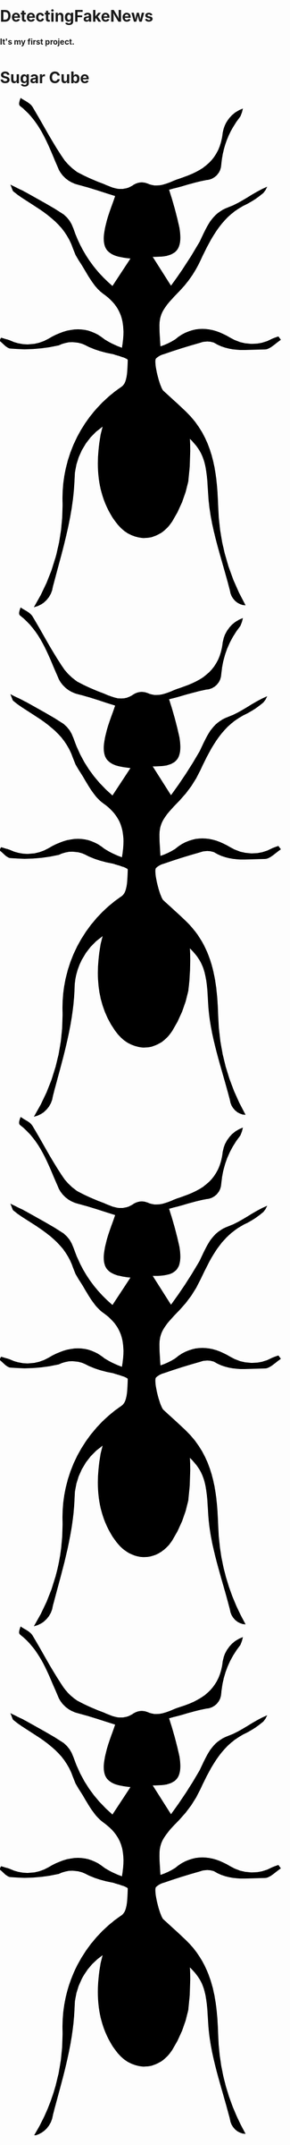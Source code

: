 # DetectingFakeNews
<h4>It's my first project.</h4>

<div class="main-body">
        <div class="container">
            <div class="wrapper">
                <div class="cube">
                  <h1>Sugar Cube</h1>
                  <svg id="ant1" class="ants" xmlns="http://www.w3.org/2000/svg" viewBox="0 0 29.39 53.12"><title>ant</title><path d="M539.22,398.8a20.17,20.17,0,0,0,3-10.91,14,14,0,0,1,6.22-12.12c.58-.41.56-1.79.6-2.74,0-.18-1-.44-1.53-.61a10.21,10.21,0,0,1-2.52-.74,3.21,3.21,0,0,0-3.17-.18,16.22,16.22,0,0,1-5,.34c-.4,0-.8-.54-1.2-.83l.17-.32c.3.09.6.16.89.27a4.36,4.36,0,0,0,4.08-.16c1.9-1.12,3.92-1.5,5.88.08a8.9,8.9,0,0,0,1.79.86c.43-2.45.07-4.19-1.94-5.61-1.13-.8-1.77-2.3-2.59-3.51a4.82,4.82,0,0,1-.58-1.2c-.89-2.69-3.22-3.93-5.38-5.33a8.47,8.47,0,0,1-.86-.64c-.09-.07-.11-.23-.32-.71.74.37,1.22.58,1.67.83,1.32.74,2.66,1.45,3.92,2.28a3.13,3.13,0,0,1,1,1.45,13.54,13.54,0,0,0,4.09,6l1.88-2.86c-2.65-.24-3.22-1.08-2.51-3.8.22-.86.56-1.68.91-2.71-1.3-.4-2.55-.85-3.83-1.17a3,3,0,0,1-2.21-1.94c-1-2.31-1.82-4.69-3.92-6.3-.13-.1-.11-.38.08-.83.42.31,1,.52,1.24.94,1,1.66,1.92,3.41,3,5.06a5.58,5.58,0,0,0,1.66,1.73,19.86,19.86,0,0,0,2.81,1.25c1,.44,2,.88,3.13.07a1.68,1.68,0,0,1,1.42-.13c1.29.57,2.27-.17,3.4-.52,2.45-.75,4.18-2,4.47-4.76a3.2,3.2,0,0,1,2.11-2.53,3.33,3.33,0,0,1-.26.82,9.36,9.36,0,0,0-2,5,1.67,1.67,0,0,1-1.59,1.65c-1.33.26-2.62.7-3.87,1a38.19,38.19,0,0,1,1.09,4c.36,2.31-.35,3.06-2.8,3l1.91,3a46.1,46.1,0,0,0,3-4.59c.74-1.48,1.2-2.93,3-3.58,1.38-.49,2.57-1.55,4.06-2.15a2.18,2.18,0,0,1-.39.65,8.37,8.37,0,0,1-1.66,1.13c-2.62,1.17-3.78,3.5-4.92,5.91a11.72,11.72,0,0,1-2.19,3.19c-2.42,2.44-2.18,2.73-2,5.77a7.21,7.21,0,0,0,1.52-.72c1.88-1.54,3.86-1.32,5.75-.2a4.4,4.4,0,0,0,4.45.1c.2-.09.41-.15.61-.22l.26.36c-.55.34-1.1,1-1.66,1-1.8,0-3.66.35-5.35-.72a2.33,2.33,0,0,0-1.56.07c-1.22.33-2.43.73-3.63,1.13a1.85,1.85,0,0,0-.86.47c-.28.35.41,3,.78,3.36.79.72,1.59,1.43,2.36,2.18,2.78,2.68,3.25,6.16,3.36,9.75a22.41,22.41,0,0,0,2.87,10.44,1.74,1.74,0,0,1-1.64-1.54c-.86-3.41-2.14-6.72-2.29-10.31-.14-3.25-.56-4.16-1.89-5.52a24.93,24.93,0,0,1-.17,4.45,12.52,12.52,0,0,1-1.68,4.17c-1.53,2.36-4.41,2.28-6-.05-1.85-2.67-2.05-5.66-1.53-8.76.06-.35.16-.69.25-1.07a6.81,6.81,0,0,0-2.94,5.69c-.17,3.81-1.31,7.38-2.26,11A2.54,2.54,0,0,1,539.22,398.8Z" transform="translate(-535.68 -345.68)"/></svg>
                  <svg id="ant2" class="ants" xmlns="http://www.w3.org/2000/svg" viewBox="0 0 29.39 53.12"><title>ant</title><path d="M539.22,398.8a20.17,20.17,0,0,0,3-10.91,14,14,0,0,1,6.22-12.12c.58-.41.56-1.79.6-2.74,0-.18-1-.44-1.53-.61a10.21,10.21,0,0,1-2.52-.74,3.21,3.21,0,0,0-3.17-.18,16.22,16.22,0,0,1-5,.34c-.4,0-.8-.54-1.2-.83l.17-.32c.3.09.6.16.89.27a4.36,4.36,0,0,0,4.08-.16c1.9-1.12,3.92-1.5,5.88.08a8.9,8.9,0,0,0,1.79.86c.43-2.45.07-4.19-1.94-5.61-1.13-.8-1.77-2.3-2.59-3.51a4.82,4.82,0,0,1-.58-1.2c-.89-2.69-3.22-3.93-5.38-5.33a8.47,8.47,0,0,1-.86-.64c-.09-.07-.11-.23-.32-.71.74.37,1.22.58,1.67.83,1.32.74,2.66,1.45,3.92,2.28a3.13,3.13,0,0,1,1,1.45,13.54,13.54,0,0,0,4.09,6l1.88-2.86c-2.65-.24-3.22-1.08-2.51-3.8.22-.86.56-1.68.91-2.71-1.3-.4-2.55-.85-3.83-1.17a3,3,0,0,1-2.21-1.94c-1-2.31-1.82-4.69-3.92-6.3-.13-.1-.11-.38.08-.83.42.31,1,.52,1.24.94,1,1.66,1.92,3.41,3,5.06a5.58,5.58,0,0,0,1.66,1.73,19.86,19.86,0,0,0,2.81,1.25c1,.44,2,.88,3.13.07a1.68,1.68,0,0,1,1.42-.13c1.29.57,2.27-.17,3.4-.52,2.45-.75,4.18-2,4.47-4.76a3.2,3.2,0,0,1,2.11-2.53,3.33,3.33,0,0,1-.26.82,9.36,9.36,0,0,0-2,5,1.67,1.67,0,0,1-1.59,1.65c-1.33.26-2.62.7-3.87,1a38.19,38.19,0,0,1,1.09,4c.36,2.31-.35,3.06-2.8,3l1.91,3a46.1,46.1,0,0,0,3-4.59c.74-1.48,1.2-2.93,3-3.58,1.38-.49,2.57-1.55,4.06-2.15a2.18,2.18,0,0,1-.39.65,8.37,8.37,0,0,1-1.66,1.13c-2.62,1.17-3.78,3.5-4.92,5.91a11.72,11.72,0,0,1-2.19,3.19c-2.42,2.44-2.18,2.73-2,5.77a7.21,7.21,0,0,0,1.52-.72c1.88-1.54,3.86-1.32,5.75-.2a4.4,4.4,0,0,0,4.45.1c.2-.09.41-.15.61-.22l.26.36c-.55.34-1.1,1-1.66,1-1.8,0-3.66.35-5.35-.72a2.33,2.33,0,0,0-1.56.07c-1.22.33-2.43.73-3.63,1.13a1.85,1.85,0,0,0-.86.47c-.28.35.41,3,.78,3.36.79.72,1.59,1.43,2.36,2.18,2.78,2.68,3.25,6.16,3.36,9.75a22.41,22.41,0,0,0,2.87,10.44,1.74,1.74,0,0,1-1.64-1.54c-.86-3.41-2.14-6.72-2.29-10.31-.14-3.25-.56-4.16-1.89-5.52a24.93,24.93,0,0,1-.17,4.45,12.52,12.52,0,0,1-1.68,4.17c-1.53,2.36-4.41,2.28-6-.05-1.85-2.67-2.05-5.66-1.53-8.76.06-.35.16-.69.25-1.07a6.81,6.81,0,0,0-2.94,5.69c-.17,3.81-1.31,7.38-2.26,11A2.54,2.54,0,0,1,539.22,398.8Z" transform="translate(-535.68 -345.68)"/></svg>
                  <svg id="ant3" class="ants" xmlns="http://www.w3.org/2000/svg" viewBox="0 0 29.39 53.12"><title>ant</title><path d="M539.22,398.8a20.17,20.17,0,0,0,3-10.91,14,14,0,0,1,6.22-12.12c.58-.41.56-1.79.6-2.74,0-.18-1-.44-1.53-.61a10.21,10.21,0,0,1-2.52-.74,3.21,3.21,0,0,0-3.17-.18,16.22,16.22,0,0,1-5,.34c-.4,0-.8-.54-1.2-.83l.17-.32c.3.09.6.16.89.27a4.36,4.36,0,0,0,4.08-.16c1.9-1.12,3.92-1.5,5.88.08a8.9,8.9,0,0,0,1.79.86c.43-2.45.07-4.19-1.94-5.61-1.13-.8-1.77-2.3-2.59-3.51a4.82,4.82,0,0,1-.58-1.2c-.89-2.69-3.22-3.93-5.38-5.33a8.47,8.47,0,0,1-.86-.64c-.09-.07-.11-.23-.32-.71.74.37,1.22.58,1.67.83,1.32.74,2.66,1.45,3.92,2.28a3.13,3.13,0,0,1,1,1.45,13.54,13.54,0,0,0,4.09,6l1.88-2.86c-2.65-.24-3.22-1.08-2.51-3.8.22-.86.56-1.68.91-2.71-1.3-.4-2.55-.85-3.83-1.17a3,3,0,0,1-2.21-1.94c-1-2.31-1.82-4.69-3.92-6.3-.13-.1-.11-.38.08-.83.42.31,1,.52,1.24.94,1,1.66,1.92,3.41,3,5.06a5.58,5.58,0,0,0,1.66,1.73,19.86,19.86,0,0,0,2.81,1.25c1,.44,2,.88,3.13.07a1.68,1.68,0,0,1,1.42-.13c1.29.57,2.27-.17,3.4-.52,2.45-.75,4.18-2,4.47-4.76a3.2,3.2,0,0,1,2.11-2.53,3.33,3.33,0,0,1-.26.82,9.36,9.36,0,0,0-2,5,1.67,1.67,0,0,1-1.59,1.65c-1.33.26-2.62.7-3.87,1a38.19,38.19,0,0,1,1.09,4c.36,2.31-.35,3.06-2.8,3l1.91,3a46.1,46.1,0,0,0,3-4.59c.74-1.48,1.2-2.93,3-3.58,1.38-.49,2.57-1.55,4.06-2.15a2.18,2.18,0,0,1-.39.65,8.37,8.37,0,0,1-1.66,1.13c-2.62,1.17-3.78,3.5-4.92,5.91a11.72,11.72,0,0,1-2.19,3.19c-2.42,2.44-2.18,2.73-2,5.77a7.21,7.21,0,0,0,1.52-.72c1.88-1.54,3.86-1.32,5.75-.2a4.4,4.4,0,0,0,4.45.1c.2-.09.41-.15.61-.22l.26.36c-.55.34-1.1,1-1.66,1-1.8,0-3.66.35-5.35-.72a2.33,2.33,0,0,0-1.56.07c-1.22.33-2.43.73-3.63,1.13a1.85,1.85,0,0,0-.86.47c-.28.35.41,3,.78,3.36.79.72,1.59,1.43,2.36,2.18,2.78,2.68,3.25,6.16,3.36,9.75a22.41,22.41,0,0,0,2.87,10.44,1.74,1.74,0,0,1-1.64-1.54c-.86-3.41-2.14-6.72-2.29-10.31-.14-3.25-.56-4.16-1.89-5.52a24.93,24.93,0,0,1-.17,4.45,12.52,12.52,0,0,1-1.68,4.17c-1.53,2.36-4.41,2.28-6-.05-1.85-2.67-2.05-5.66-1.53-8.76.06-.35.16-.69.25-1.07a6.81,6.81,0,0,0-2.94,5.69c-.17,3.81-1.31,7.38-2.26,11A2.54,2.54,0,0,1,539.22,398.8Z" transform="translate(-535.68 -345.68)"/></svg>
                  <svg id="ant4" class="ants" xmlns="http://www.w3.org/2000/svg" viewBox="0 0 29.39 53.12"><title>ant</title><path d="M539.22,398.8a20.17,20.17,0,0,0,3-10.91,14,14,0,0,1,6.22-12.12c.58-.41.56-1.79.6-2.74,0-.18-1-.44-1.53-.61a10.21,10.21,0,0,1-2.52-.74,3.21,3.21,0,0,0-3.17-.18,16.22,16.22,0,0,1-5,.34c-.4,0-.8-.54-1.2-.83l.17-.32c.3.09.6.16.89.27a4.36,4.36,0,0,0,4.08-.16c1.9-1.12,3.92-1.5,5.88.08a8.9,8.9,0,0,0,1.79.86c.43-2.45.07-4.19-1.94-5.61-1.13-.8-1.77-2.3-2.59-3.51a4.82,4.82,0,0,1-.58-1.2c-.89-2.69-3.22-3.93-5.38-5.33a8.47,8.47,0,0,1-.86-.64c-.09-.07-.11-.23-.32-.71.74.37,1.22.58,1.67.83,1.32.74,2.66,1.45,3.92,2.28a3.13,3.13,0,0,1,1,1.45,13.54,13.54,0,0,0,4.09,6l1.88-2.86c-2.65-.24-3.22-1.08-2.51-3.8.22-.86.56-1.68.91-2.71-1.3-.4-2.55-.85-3.83-1.17a3,3,0,0,1-2.21-1.94c-1-2.31-1.82-4.69-3.92-6.3-.13-.1-.11-.38.08-.83.42.31,1,.52,1.24.94,1,1.66,1.92,3.41,3,5.06a5.58,5.58,0,0,0,1.66,1.73,19.86,19.86,0,0,0,2.81,1.25c1,.44,2,.88,3.13.07a1.68,1.68,0,0,1,1.42-.13c1.29.57,2.27-.17,3.4-.52,2.45-.75,4.18-2,4.47-4.76a3.2,3.2,0,0,1,2.11-2.53,3.33,3.33,0,0,1-.26.82,9.36,9.36,0,0,0-2,5,1.67,1.67,0,0,1-1.59,1.65c-1.33.26-2.62.7-3.87,1a38.19,38.19,0,0,1,1.09,4c.36,2.31-.35,3.06-2.8,3l1.91,3a46.1,46.1,0,0,0,3-4.59c.74-1.48,1.2-2.93,3-3.58,1.38-.49,2.57-1.55,4.06-2.15a2.18,2.18,0,0,1-.39.65,8.37,8.37,0,0,1-1.66,1.13c-2.62,1.17-3.78,3.5-4.92,5.91a11.72,11.72,0,0,1-2.19,3.19c-2.42,2.44-2.18,2.73-2,5.77a7.21,7.21,0,0,0,1.52-.72c1.88-1.54,3.86-1.32,5.75-.2a4.4,4.4,0,0,0,4.45.1c.2-.09.41-.15.61-.22l.26.36c-.55.34-1.1,1-1.66,1-1.8,0-3.66.35-5.35-.72a2.33,2.33,0,0,0-1.56.07c-1.22.33-2.43.73-3.63,1.13a1.85,1.85,0,0,0-.86.47c-.28.35.41,3,.78,3.36.79.72,1.59,1.43,2.36,2.18,2.78,2.68,3.25,6.16,3.36,9.75a22.41,22.41,0,0,0,2.87,10.44,1.74,1.74,0,0,1-1.64-1.54c-.86-3.41-2.14-6.72-2.29-10.31-.14-3.25-.56-4.16-1.89-5.52a24.93,24.93,0,0,1-.17,4.45,12.52,12.52,0,0,1-1.68,4.17c-1.53,2.36-4.41,2.28-6-.05-1.85-2.67-2.05-5.66-1.53-8.76.06-.35.16-.69.25-1.07a6.81,6.81,0,0,0-2.94,5.69c-.17,3.81-1.31,7.38-2.26,11A2.54,2.54,0,0,1,539.22,398.8Z" transform="translate(-535.68 -345.68)"/></svg>
                </div>
              </div>
        </div>
    </div>
    <style>
body {
    overflow: hidden;
    margin: 0;
    padding: 0;
  }
  
  .wrapper {
    display: flex;
    width: 100vw;
    height: 100vh;
    align-items: center;
    justify-content: center;
    background: #7ae298;
    /* Old browsers */
    background: -moz-linear-gradient(45deg, #7ae298 0%, #9af282 100%);
    /* FF3.6-15 */
    background: -webkit-linear-gradient(45deg, #7ae298 0%, #9af282 100%);
    /* Chrome10-25,Safari5.1-6 */
    background: linear-gradient(45deg, #7ae298 0%, #9af282 100%);
  }
  
  .cube {
    position: relative;
    font-family: 'Oswald', sans-serif;
    width: 250px;
    height: 250px;
    box-shadow: 30px 30px 20px rgba(0, 0, 0, 0.1);
    background-color: #fff;
    display: flex;
    align-items: center;
    justify-content: center;
  }
  
  .ants {
    fill: black;
    width: 15px;
    height: 25px;
    position: absolute;
  }
  
  #ant1 {
    left: 50%;
    bottom: -60%;
    animation: ant-1-animation 8s infinite;
  }
  
  #ant2 {
    left: 0;
    bottom: -50%;
    animation: ant-2-animation 9s infinite;
  }
  
  #ant3 {
    left: 100%;
    bottom: -70%;
    animation: ant-3-animation 12s infinite;
    animation-delay: 1s;
  }
  
  #ant4 {
    left: 0;
    bottom: -50%;
    animation: ant-2-animation 12s infinite;
    animation-delay: 3s;
  }
  
  @keyframes ant-1-animation {
    0% {
      left: 50%;
      bottom: -60%;
    }
    10% {
      left: 50%;
      bottom: 5%;
      transform: rotate(0deg);
    }
    12% {
      left: 50%;
      bottom: 5%;
      transform: rotate(-90deg);
    }
    18% {
      transform: rotate(-90deg);
    }
    20% {
      left: 5%;
      bottom: 5%;
      transform: rotate(-90deg);
    }
    22% {
      transform: rotate(0);
    }
    32% {
      transform: rotate(0);
    }
    38% {
      left: 5%;
      bottom: 87%;
      transform: rotate(90deg);
    }
    50% {
      left: 90%;
      bottom: 87%;
      transform: rotate(90deg);
    }
    55% {
      left: 90%;
      bottom: 87%;
      transform: rotate(230deg);
    }
    72% {
      left: 5%;
      bottom: 5%;
      transform: rotate(230deg);
    }
    78% {
      left: 5%;
      bottom: 5%;
      transform: rotate(90deg);
    }
    85% {
      left: 50%;
      bottom: 5%;
      transform: rotate(90deg);
    }
    90% {
      left: 50%;
      bottom: 5%;
      transform: rotate(180deg);
    }
    100% {
      left: 50%;
      bottom: -60%;
      transform: rotate(180deg);
    }
  }
  
  @keyframes ant-2-animation {
    0% {
      left: 0;
      bottom: -50%;
      transform: rotate(45deg);
    }
    15% {
      left: 50%;
      bottom: 5%;
      transform: rotate(45deg);
    }
    18% {
      left: 50%;
      bottom: 5%;
      transform: rotate(90deg);
    }
    28% {
      left: 85%;
      bottom: 5%;
      transform: rotate(90deg);
    }
    30% {
      left: 85%;
      bottom: 5%;
      transform: rotate(0deg);
    }
    40% {
      left: 85%;
      bottom: 85%;
      transform: rotate(0deg);
    }
    48% {
      left: 85%;
      bottom: 85%;
      transform: rotate(-90deg);
    }
    58% {
      left: 5%;
      bottom: 85%;
      transform: rotate(-90deg);
    }
    68% {
      left: 5%;
      bottom: 85%;
      transform: rotate(-180deg);
    }
    79% {
      left: 5%;
      bottom: 5%;
      transform: rotate(-180deg);
    }
    81% {
      left: 5%;
      bottom: 5%;
      transform: rotate(-270deg);
    }
    88% {
      left: 50%;
      bottom: 5%;
      transform: rotate(-270deg);
    }
    90% {
      left: 50%;
      bottom: 5%;
      transform: rotate(-140deg);
    }
    100% {
      left: 0%;
      bottom: -50%;
      transform: rotate(-140deg);
    }
  }
  
  @keyframes ant-3-animation {
    0% {
      left: 100%;
      bottom: -70%;
      transform: rotate(-45deg);
    }
    15% {
      left: 50%;
      bottom: -15%;
      transform: rotate(-45deg);
    }
    18% {
      left: 50%;
      bottom: -15%;
      transform: rotate(-90deg);
    }
    28% {
      left: -10%;
      bottom: -15%;
      transform: rotate(-90deg);
    }
    30% {
      left: -10%;
      bottom: -15%;
      transform: rotate(0deg);
    }
    45% {
      left: -10%;
      bottom: 105%;
      transform: rotate(0deg);
    }
    48% {
      left: -10%;
      bottom: 105%;
      transform: rotate(90deg);
    }
    58% {
      left: 105%;
      bottom: 105%;
      transform: rotate(90deg);
    }
    60% {
      left: 105%;
      bottom: 105%;
      transform: rotate(180deg);
    }
    75% {
      left: 105%;
      bottom: -15%;
      transform: rotate(180deg);
    }
    81% {
      left: 105%;
      bottom: -15%;
      transform: rotate(270deg);
    }
    88% {
      left: 50%;
      bottom: -15%;
      transform: rotate(270deg);
    }
    90% {
      left: 50%;
      bottom: -15%;
      transform: rotate(180deg);
    }
    92% {
      left: 50%;
      bottom: -15%;
      transform: rotate(130deg);
    }
    100% {
      left: 100%;
      bottom: -70%;
      transform: rotate(130deg);
    }
  }








.footer-ul {
    list-style: none;
  }

  .footer {
    margin-top: 5%;
     background-image: linear-gradient(120deg, #fc6076 0%, #ff9a44 100%);
    padding: 70px 0;
  }

  .footer-col {
    width: 25%;
    padding: 0 15px;
  }

  .footer-col h4 {
    font-size: 18px;
    color: #ffffff;
    text-transform: capitalize;
    margin-bottom: 35px;
    font-weight: 500;
    position: relative;
  }

  .footer-col h4::before {
    content: '';
    position: absolute;
    left: 0;
    bottom: -10px;
    background-color: #000000;
    height: 2px;
    box-sizing: border-box;
    width: 50px;
  }

  .footer-col ul li:not(:last-child) {
    margin-bottom: 10px;
  }

  .footer-col ul li a {
    font-size: 16px;
    text-transform: capitalize;
    color: #ffffff;
    text-decoration: none;
    font-weight: 300;
    color: #bbbbbb;
    display: block;
    transition: all 0.3s ease;
  }

  .footer-col ul li a:hover {
    color: #ffffff;
    padding-left: 8px;
  }

  .footer-col .social-links a {
    display: inline-block;
    height: 40px;
    width: 40px;
    background-color: rgba(255, 255, 255, 0.2);
    margin: 0 10px 10px 0;
    text-align: center;
    line-height: 40px;
    border-radius: 50%;
    color: #ffffff;
    transition: all 0.5s ease;
  }

  .footer-col .social-links a:hover {
    color: #24262b;
    background-color: #ffffff;
  }

  /*responsive*/
  @media(max-width: 767px) {
    .footer-col {
      width: 50%;
      margin-bottom: 30px;
    }
  }

  @media(max-width: 574px) {
    .footer-col {
      width: 100%;
    }
  }
</style>